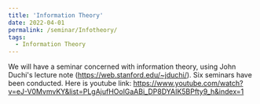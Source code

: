 ```yaml
---
title: 'Information Theory'
date: 2022-04-01
permalink: /seminar/Infotheory/
tags:
  - Information Theory
---
```


We will have a seminar concerned with information theory, using John Duchi's lecture note (https://web.stanford.edu/~jduchi/). Six seminars have been conducted.
Here is youtube link: https://www.youtube.com/watch?v=eJ-V0MvmvKY&list=PLgAjufHOolGaABi_DP8DYAIK5BPfty9_h&index=1

